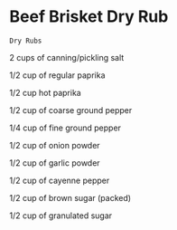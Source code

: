 # Beef Brisket Dry Rub

`Dry Rubs`

2 cups of canning/pickling salt 

1/2 cup of regular paprika 

1/2 cup hot paprika

1/2 cup of coarse ground pepper 

1/4 cup of fine ground pepper 

1/2 cup of onion powder 

1/2 cup of garlic powder 

1/2 cup of cayenne pepper 

1/2 cup of brown sugar (packed) 

1/2 cup of granulated sugar
